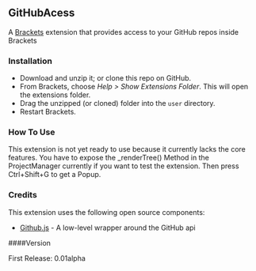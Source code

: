 ## GitHubAcess

A [Brackets](https://github.com/adobe/brackets) extension that provides access to your GitHub repos inside Brackets

### Installation

* Download and unzip it; or clone this repo on GitHub.
* From Brackets, choose _Help > Show Extensions Folder_. This will open the extensions folder.
* Drag the unzipped (or cloned) folder into the `user` directory.
* Restart Brackets.

### How To Use
This extension is not yet ready to use because it currently lacks the core features.
You have to expose the _renderTree() Method in the ProjectManager currently if you want to test the extension.
Then press Ctrl+Shift+G to get a Popup.

### Credits
This extension uses the following open source components:

* [Github.js](https://github.com/michael/github) - A low-level wrapper around the GitHub api

####Version

First Release: 0.01alpha